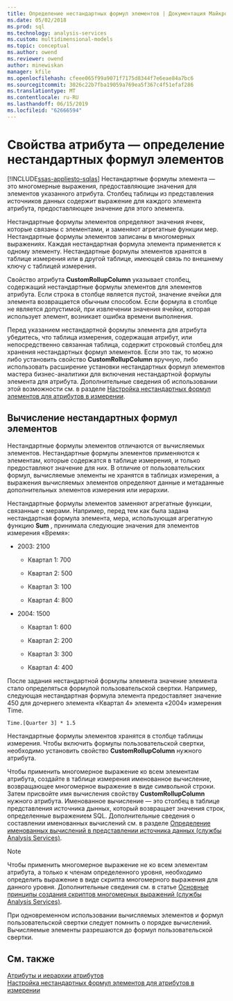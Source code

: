 ```yaml
---
title: Определение нестандартных формул элементов | Документация Майкрософт
ms.date: 05/02/2018
ms.prod: sql
ms.technology: analysis-services
ms.custom: multidimensional-models
ms.topic: conceptual
ms.author: owend
ms.reviewer: owend
author: minewiskan
manager: kfile
ms.openlocfilehash: cfeee065f99a9071f7175d8344f7e6eae84a7bc6
ms.sourcegitcommit: 3026c22b7fba19059a769ea5f367c4f51efaf286
ms.translationtype: MT
ms.contentlocale: ru-RU
ms.lasthandoff: 06/15/2019
ms.locfileid: "62666594"
---
```

# <a name="attribute-properties---define-custom-member-formulas"></a>Свойства атрибута — определение нестандартных формул элементов
[!INCLUDE[ssas-appliesto-sqlas](../../includes/ssas-appliesto-sqlas.md)]
  Нестандартные формулы элемента — это многомерные выражения, предоставляющие значения для элементов указанного атрибута. Столбец таблицы из представления источников данных содержит выражение для каждого элемента атрибута, предоставляющее значение для этого элемента.  
  
 Нестандартные формулы элементов определяют значения ячеек, которые связаны с элементами, и заменяют агрегатные функции мер. Нестандартные формулы элементов записаны в многомерных выражениях. Каждая нестандартная формула элемента применяется к одному элементу. Нестандартные формулы элементов хранятся в таблице измерения или в другой таблице, имеющей связь по внешнему ключу с таблицей измерения.  
  
 Свойство атрибута **CustomRollupColumn** указывает столбец, содержащий нестандартные формулы элементов для элементов атрибута. Если строка в столбце является пустой, значение ячейки для элемента возвращается обычным способом. Если формула в столбце не является допустимой, при извлечении значения ячейки, которая использует элемент, возникает ошибка времени выполнения.  
  
 Перед указанием нестандартной формулы элемента для атрибута убедитесь, что таблица измерения, содержащая атрибут, или непосредственно связанная таблица, содержит строковый столбец для хранения нестандартных формул элементов. Если это так, то можно либо установить свойство **CustomRollupColumn** вручную, либо использовать расширение установки нестандартных формул элементов мастера бизнес-аналитики для включения нестандартной формулы элемента для атрибута. Дополнительные сведения об использовании этой возможности см. в разделе [Настройка нестандартных формул элементов для атрибутов в измерении](../../analysis-services/multidimensional-models/bi-wizard-custom-member-formulas-for-attributes-in-a-dimension.md).  
  
## <a name="evaluating-custom-member-formulas"></a>Вычисление нестандартных формул элементов  
 Нестандартные формулы элементов отличаются от вычисляемых элементов. Нестандартные формулы элементов применяются к элементам, которые содержатся в таблице измерения, и только предоставляют значение для них. В отличие от пользовательских формул, вычисляемые элементы не хранятся в таблицах измерения, а выражения вычисляемых элементов определяют данные и метаданные дополнительных элементов измерения или иерархии.  
  
 Нестандартные формулы элементов заменяют агрегатные функции, связанные с мерами. Например, перед тем как была задана нестандартная формула элемента, мера, использующая агрегатную функцию **Sum** , принимала следующие значения для элементов измерения «Время»:  
  
-   2003: 2100  
  
    -   Квартал 1: 700  
  
    -   Квартал 2: 500  
  
    -   Квартал 3: 100  
  
    -   Квартал 4: 800  
  
-   2004: 1500  
  
    -   Квартал 1: 600  
  
    -   Квартал 2: 200  
  
    -   Квартал 3: 300  
  
    -   Квартал 4: 400  
  
 После задания нестандартной формулы элемента значение элемента стало определяться формулой пользовательской свертки. Например, следующая нестандартная формула элемента предоставляет значение 450 для дочернего элемента «Квартал 4» элемента «2004» измерения Time.  
  
```  
Time.[Quarter 3] * 1.5  
```  
  
 Нестандартные формулы элементов хранятся в столбце таблицы измерения. Чтобы включить формулы пользовательской свертки, необходимо установить свойство **CustomRollupColumn** нужного атрибута.  
  
 Чтобы применить многомерное выражение ко всем элементам атрибута, создайте в таблице измерения именованное вычисление, возвращающее многомерное выражение в виде символьной строки. Затем присвойте имя вычисления свойству **CustomRollupColumn** нужного атрибута. Именованное вычисление — это столбец в таблице представления источника дынных, который возвращает значения строк, определенные выражением SQL. Дополнительные сведения о составлении именованных вычислений см. в разделе [Определение именованных вычислений в представлении источника данных (службы Analysis Services)](../../analysis-services/multidimensional-models/define-named-calculations-in-a-data-source-view-analysis-services.md).  
  
> [!NOTE]  
>  Чтобы применить многомерное выражение не ко всем элементам атрибута, а только к членам определенного уровня, необходимо определить выражение в виде скрипта многомерного выражения для данного уровня. Дополнительные сведения см. в статье [Основные принципы создания скриптов многомерных выражений (службы Analysis Services)](../../analysis-services/multidimensional-models/mdx/mdx-scripting-fundamentals-analysis-services.md).  
  
 При одновременном использовании вычисляемых элементов и формул пользовательской свертки следует помнить о порядке вычислений. Вычисляемые элементы разрешаются до формул пользовательской свертки.  
  
## <a name="see-also"></a>См. также  
 [Атрибуты и иерархии атрибутов](../../analysis-services/multidimensional-models-olap-logical-dimension-objects/attributes-and-attribute-hierarchies.md)   
 [Настройка нестандартных формул элементов для атрибутов в измерении](../../analysis-services/multidimensional-models/bi-wizard-custom-member-formulas-for-attributes-in-a-dimension.md)  
  
  
